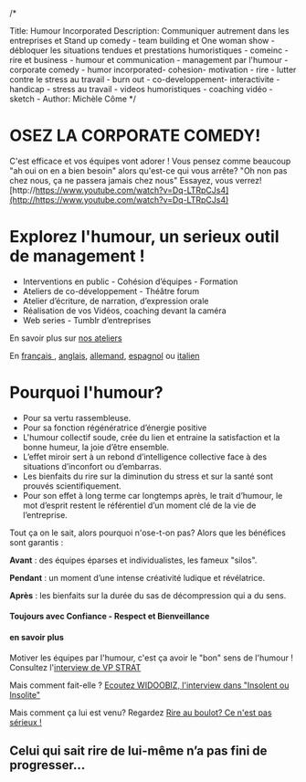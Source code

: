 /*


Title: Humour Incorporated
Description: Communiquer autrement dans les entreprises et Stand up comedy - team building et One woman show - débloquer les situations tendues et prestations humoristiques - comeinc - rire et business - humour et communication - management par l'humour - corporate comedy - humor incorporated- cohesion- motivation - rire - lutter contre le stress au travail - burn out - co-developpement- interactivite - handicap - stress au travail - videos humoristiques - coaching vidéo - sketch -
Author: Michèle Côme
*/

# OSEZ LA CORPORATE COMEDY!

C'est efficace et vos équipes vont adorer ! Vous pensez comme beaucoup "ah oui on en a bien besoin" alors qu'est-ce qui vous arrête? "Oh non pas chez nous, ça ne passera jamais chez nous"
Essayez, vous verrez! [http://https://www.youtube.com/watch?v=Dq-LTRpCJs4](http://https://www.youtube.com/watch?v=Dq-LTRpCJs4)


# Explorez l'humour, un serieux outil de management !


* Interventions en public - Cohésion d’équipes - Formation
* Ateliers de co-développement - Théâtre forum
* Atelier d’écriture, de narration, d’expression orale
* Réalisation de vos Vidéos, coaching devant la caméra
* Web series - Tumblr d’entreprises

En savoir plus sur [nos ateliers](ateliers)

En [français ](pdf/fr/comeinc-humour-incorporated.pdf), [anglais](pdf/en/comeinc-anglais.pdf), [allemand](pdf/de/comeinc-allemand.pdf), [espagnol](pdf/es/comeinc-espagnol.pdf) ou [italien](pdf/it/comeinc-italiano.pdf)

# Pourquoi l'humour? 

*	Pour sa vertu rassembleuse. 
*	Pour sa fonction régénératrice d’énergie positive
*	L'humour collectif soude, crée du lien et entraine la satisfaction et la bonne humeur, la joie d’être ensemble.
*	L’effet miroir sert à un rebond d’intelligence collective face à des situations d’inconfort ou d’embarras.
*	Les bienfaits du rire sur la diminution du stress et sur la santé sont prouvés scientifiquement.
*	Pour son effet à long terme car longtemps après, le trait d’humour, le mot d’esprit restent le référentiel d’un moment clé de la vie de l’entreprise.

Tout ça on le sait, alors pourquoi n'ose-t-on pas? Alors que les bénéfices sont garantis :

**Avant** : des équipes éparses et individualistes, les fameux "silos".

**Pendant** : un moment d’une intense créativité ludique et révélatrice.

**Après** : les bienfaits sur la durée du sas de décompression qui a du sens.


####  Toujours avec Confiance - Respect et Bienveillance ####


#### en savoir plus ####

Motiver les équipes par l'humour, c'est ça avoir le "bon" sens de l'humour !
Consultez l'[interview de VP STRAT](http://vpstrat.unblog.fr/2012/09/12/la-communication-de-professions-a-contenus-complexes-se-doit-elle-d%E2%80%99etre-toujours-serieuse/)

Mais comment fait-elle ? [Ecoutez WIDOOBIZ, l'interview dans "Insolent ou Insolite"](http://https://www.facebook.com/ComeInc.fr/posts/542161055817548?stream_ref=5)

Mais comment ça lui est venu? Regardez [Rire au boulot? Ce n'est pas sérieux !](http://http://www.monquotidienautrement.com/travail/rire-au-boulot-ce-nest-pas-s-rieux)


## **Celui qui sait rire de lui-même n’a pas fini de progresser…** ##
